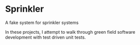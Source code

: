 # Sprinkler
A fake system for sprinkler systems

In these projects, I attempt to walk through green field software development with test driven unit tests.
